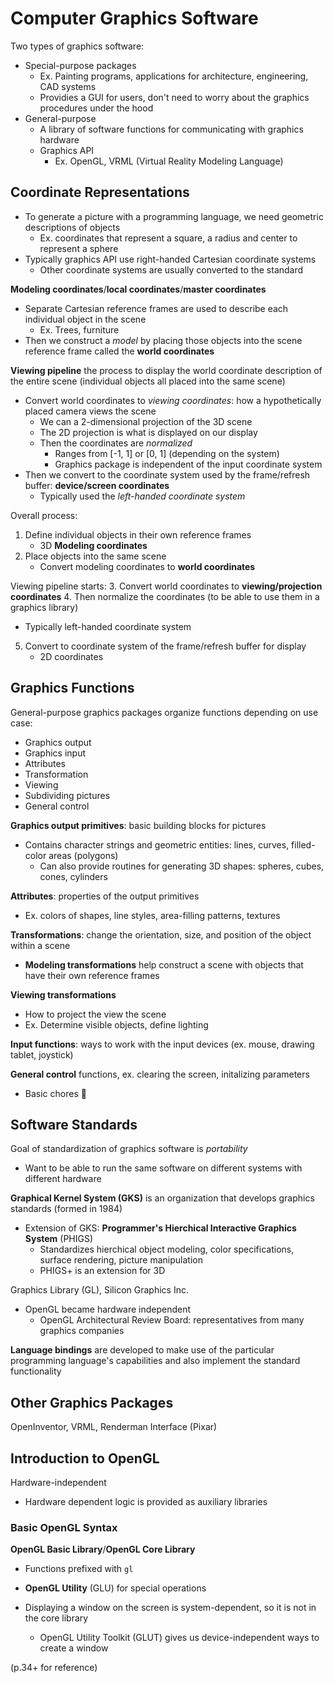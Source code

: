# Computer Graphics Software
Two types of graphics software:
* Special-purpose packages
  * Ex. Painting programs, applications for architecture, engineering, CAD systems
  * Providies a GUI for users, don't need to worry about the graphics procedures under the hood
* General-purpose
  * A library of software functions for communicating with graphics hardware
  * Graphics API
    * Ex. OpenGL, VRML (Virtual Reality Modeling Language)

## Coordinate Representations
* To generate a picture with a programming language, we need geometric descriptions of objects
  * Ex. coordinates that represent a square, a radius and center to represent a sphere
* Typically graphics API use right-handed Cartesian coordinate systems
  * Other coordinate systems are usually converted to the standard

**Modeling coordinates**/**local coordinates**/**master coordinates**
* Separate Cartesian reference frames are used to describe each individual object in the scene
  * Ex. Trees, furniture
* Then we construct a *model* by placing those objects into the scene reference frame called the **world coordinates**

**Viewing pipeline** the process to display the world coordinate description of the entire scene (individual objects all placed into the same scene)
* Convert world coordinates to *viewing coordinates*: how a hypothetically placed camera views the scene
  * We can a 2-dimensional projection of the 3D scene
  * The 2D projection is what is displayed on our display
  * Then the coordinates are *normalized*
    * Ranges from [-1, 1] or [0, 1] (depending on the system)
    * Graphics package is independent of the input coordinate system
* Then we convert to the coordinate system used by the frame/refresh buffer: **device/screen coordinates**
  * Typically used the *left-handed coordinate system*

Overall process:
1. Define individual objects in their own reference frames
   * 3D **Modeling coordinates**
2. Place objects into the same scene
   * Convert modeling coordinates to **world coordinates**

Viewing pipeline starts:
3. Convert world coordinates to **viewing/projection coordinates**
4. Then normalize the coordinates (to be able to use them in a graphics library)
   * Typically left-handed coordinate system
5. Convert to coordinate system of the frame/refresh buffer for display
    * 2D coordinates

## Graphics Functions
General-purpose graphics packages organize functions depending on use case:
* Graphics output
* Graphics input
* Attributes
* Transformation
* Viewing
* Subdividing pictures
* General control


**Graphics output primitives**: basic building blocks for pictures
* Contains character strings and geometric entities: lines, curves, filled-color areas (polygons)
  * Can also provide routines for generating 3D shapes: spheres, cubes, cones, cylinders

**Attributes**: properties of the output primitives
  * Ex. colors of shapes, line styles, area-filling patterns, textures

**Transformations**: change the orientation, size, and position of the object within a scene
* **Modeling transformations** help construct a scene with objects that have their own reference frames

**Viewing transformations**
* How to project the view the scene
* Ex. Determine visible objects, define lighting

**Input functions**: ways to work with the input devices (ex. mouse, drawing tablet, joystick)

**General control** functions, ex. clearing the screen, initalizing parameters
* Basic chores 🧹

## Software Standards
Goal of standardization of graphics software is *portability*
* Want to be able to run the same software on different systems with different hardware

**Graphical Kernel System (GKS)** is an organization that develops graphics standards (formed in 1984)
* Extension of GKS: **Programmer's Hierchical Interactive Graphics System** (PHIGS)
  * Standardizes hierchical object modeling, color specifications, surface rendering, picture manipulation
  * PHIGS+ is an extension for 3D

Graphics Library (GL), Silicon Graphics Inc.
* OpenGL became hardware independent
  * OpenGL Architectural Review Board: representatives from many graphics companies

**Language bindings** are developed to make use of the particular programming language's capabilities and also implement the standard functionality

## Other Graphics Packages
OpenInventor, VRML, Renderman Interface (Pixar)

## Introduction to OpenGL
Hardware-independent
* Hardware dependent logic is provided as auxiliary libraries

### Basic OpenGL Syntax
**OpenGL Basic Library**/**OpenGL Core Library**
* Functions prefixed with `gl`
* **OpenGL Utility** (GLU) for special operations

* Displaying a window on the screen is system-dependent, so it is not in the core library
  * OpenGL Utility Toolkit (GLUT) gives us device-independent ways to create a window

(p.34+ for reference)

